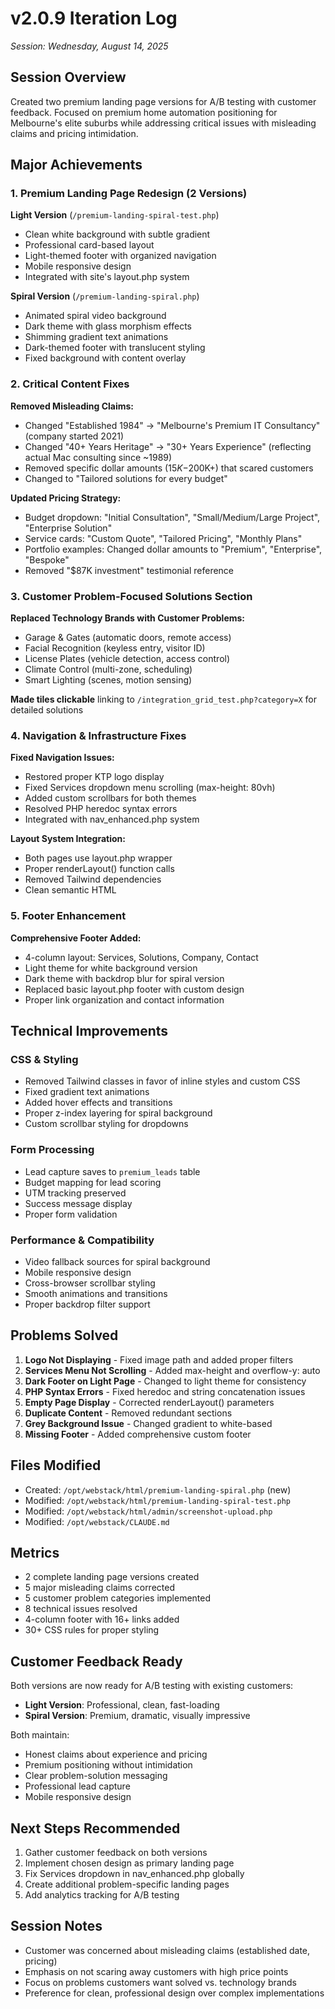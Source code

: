 # v2.0.9 Iteration Log
*Session: Wednesday, August 14, 2025*

## Session Overview
Created two premium landing page versions for A/B testing with customer feedback. Focused on premium home automation positioning for Melbourne's elite suburbs while addressing critical issues with misleading claims and pricing intimidation.

## Major Achievements

### 1. Premium Landing Page Redesign (2 Versions)
**Light Version** (`/premium-landing-spiral-test.php`)
- Clean white background with subtle gradient
- Professional card-based layout
- Light-themed footer with organized navigation
- Mobile responsive design
- Integrated with site's layout.php system

**Spiral Version** (`/premium-landing-spiral.php`)
- Animated spiral video background
- Dark theme with glass morphism effects
- Shimming gradient text animations
- Dark-themed footer with translucent styling
- Fixed background with content overlay

### 2. Critical Content Fixes
**Removed Misleading Claims:**
- Changed "Established 1984" → "Melbourne's Premium IT Consultancy" (company started 2021)
- Changed "40+ Years Heritage" → "30+ Years Experience" (reflecting actual Mac consulting since ~1989)
- Removed specific dollar amounts ($15K-$200K+) that scared customers
- Changed to "Tailored solutions for every budget"

**Updated Pricing Strategy:**
- Budget dropdown: "Initial Consultation", "Small/Medium/Large Project", "Enterprise Solution"
- Service cards: "Custom Quote", "Tailored Pricing", "Monthly Plans"
- Portfolio examples: Changed dollar amounts to "Premium", "Enterprise", "Bespoke"
- Removed "$87K investment" testimonial reference

### 3. Customer Problem-Focused Solutions Section
**Replaced Technology Brands with Customer Problems:**
- Garage & Gates (automatic doors, remote access)
- Facial Recognition (keyless entry, visitor ID)
- License Plates (vehicle detection, access control)
- Climate Control (multi-zone, scheduling)
- Smart Lighting (scenes, motion sensing)

**Made tiles clickable** linking to `/integration_grid_test.php?category=X` for detailed solutions

### 4. Navigation & Infrastructure Fixes
**Fixed Navigation Issues:**
- Restored proper KTP logo display
- Fixed Services dropdown menu scrolling (max-height: 80vh)
- Added custom scrollbars for both themes
- Resolved PHP heredoc syntax errors
- Integrated with nav_enhanced.php system

**Layout System Integration:**
- Both pages use layout.php wrapper
- Proper renderLayout() function calls
- Removed Tailwind dependencies
- Clean semantic HTML

### 5. Footer Enhancement
**Comprehensive Footer Added:**
- 4-column layout: Services, Solutions, Company, Contact
- Light theme for white background version
- Dark theme with backdrop blur for spiral version
- Replaced basic layout.php footer with custom design
- Proper link organization and contact information

## Technical Improvements

### CSS & Styling
- Removed Tailwind classes in favor of inline styles and custom CSS
- Fixed gradient text animations
- Added hover effects and transitions
- Proper z-index layering for spiral background
- Custom scrollbar styling for dropdowns

### Form Processing
- Lead capture saves to `premium_leads` table
- Budget mapping for lead scoring
- UTM tracking preserved
- Success message display
- Proper form validation

### Performance & Compatibility
- Video fallback sources for spiral background
- Mobile responsive design
- Cross-browser scrollbar styling
- Smooth animations and transitions
- Proper backdrop filter support

## Problems Solved

1. **Logo Not Displaying** - Fixed image path and added proper filters
2. **Services Menu Not Scrolling** - Added max-height and overflow-y: auto
3. **Dark Footer on Light Page** - Changed to light theme for consistency
4. **PHP Syntax Errors** - Fixed heredoc and string concatenation issues
5. **Empty Page Display** - Corrected renderLayout() parameters
6. **Duplicate Content** - Removed redundant sections
7. **Grey Background Issue** - Changed gradient to white-based
8. **Missing Footer** - Added comprehensive custom footer

## Files Modified
- Created: `/opt/webstack/html/premium-landing-spiral.php` (new)
- Modified: `/opt/webstack/html/premium-landing-spiral-test.php`
- Modified: `/opt/webstack/html/admin/screenshot-upload.php`
- Modified: `/opt/webstack/CLAUDE.md`

## Metrics
- 2 complete landing page versions created
- 5 major misleading claims corrected
- 5 customer problem categories implemented
- 8 technical issues resolved
- 4-column footer with 16+ links added
- 30+ CSS rules for proper styling

## Customer Feedback Ready
Both versions are now ready for A/B testing with existing customers:
- **Light Version**: Professional, clean, fast-loading
- **Spiral Version**: Premium, dramatic, visually impressive

Both maintain:
- Honest claims about experience and pricing
- Premium positioning without intimidation
- Clear problem-solution messaging
- Professional lead capture
- Mobile responsive design

## Next Steps Recommended
1. Gather customer feedback on both versions
2. Implement chosen design as primary landing page
3. Fix Services dropdown in nav_enhanced.php globally
4. Create additional problem-specific landing pages
5. Add analytics tracking for A/B testing

## Session Notes
- Customer was concerned about misleading claims (established date, pricing)
- Emphasis on not scaring away customers with high price points
- Focus on problems customers want solved vs. technology brands
- Preference for clean, professional design over complex implementations
